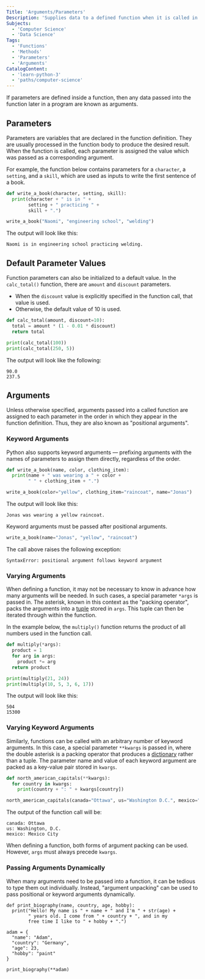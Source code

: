 ```yaml
---
Title: 'Arguments/Parameters'
Description: 'Supplies data to a defined function when it is called in a program.'
Subjects:
  - 'Computer Science'
  - 'Data Science'
Tags:
  - 'Functions'
  - 'Methods'
  - 'Parameters'
  - 'Arguments'
CatalogContent:
  - 'learn-python-3'
  - 'paths/computer-science'
---
```


If parameters are defined inside a function, then any data passed into the function later in a program are known as arguments.

## Parameters

Parameters are variables that are declared in the function definition. They are usually processed in the function body to produce the desired result. When the function is called, each parameter is assigned the value which was passed as a corresponding argument.

For example, the function below contains parameters for a `character`, a `setting`, and a `skill`, which are used as inputs to write the first sentence of a book.

```py
def write_a_book(character, setting, skill):
  print(character + " is in " +
        setting + " practicing " +
        skill + ".")

write_a_book("Naomi", "engineering school", "welding")
```

The output will look like this:

```shell
Naomi is in engineering school practicing welding.
```

## Default Parameter Values

Function parameters can also be initialized to a default value. In the `calc_total()` function, there are `amount` and `discount` parameters.

- When the `discount` value is explicitly specified in the function call, that value is used.
- Otherwise, the default value of 10 is used.

```py
def calc_total(amount, discount=10):
  total = amount * (1 - 0.01 * discount)
  return total

print(calc_total(100))
print(calc_total(250, 5))
```

The output will look like the following:

```shell
90.0
237.5
```

## Arguments

Unless otherwise specified, arguments passed into a called function are assigned to each parameter in the order in which they appear in the function definition. Thus, they are also known as "positional arguments".

### Keyword Arguments

Python also supports keyword arguments — prefixing arguments with the names of parameters to assign them directly, regardless of the order.

```py
def write_a_book(name, color, clothing_item):
  print(name + " was wearing a " + color +
        " " + clothing_item + ".")

write_a_book(color="yellow", clothing_item="raincoat", name="Jonas")
```

The output will look like this:

```shell
Jonas was wearing a yellow raincoat.
```

Keyword arguments must be passed after positional arguments.

```py
write_a_book(name="Jonas", "yellow", "raincoat")
```

The call above raises the following exception:

```shell
SyntaxError: positional argument follows keyword argument
```

### Varying Arguments

When defining a function, it may not be necessary to know in advance how many arguments will be needed. In such cases, a special parameter `*args` is passed in. The asterisk, known in this context as the "packing operator", packs the arguments into a [tuple](https://www.codecademy.com/resources/docs/python/tuples) stored in `args`. This tuple can then be iterated through within the function.

In the example below, the `multiply()` function returns the product of all numbers used in the function call.

```py
def multiply(*args):
  product = 1
  for arg in args:
    product *= arg
  return product

print(multiply(21, 24))
print(multiply(10, 5, 3, 6, 17))
```

The output will look like this:

```shell
504
15300
```

### Varying Keyword Arguments

Similarly, functions can be called with an arbitrary number of keyword arguments. In this case, a special parameter `**kwargs` is passed in, where the double asterisk is a packing operator that produces a [dictionary](https://www.codecademy.com/resources/docs/python/dictionaries) rather than a tuple. The parameter name and value of each keyword argument are packed as a key-value pair stored in `kwargs`.

```py
def north_american_capitals(**kwargs):
  for country in kwargs:
    print(country + ": " + kwargs[country])

north_american_capitals(canada="Ottawa", us="Washington D.C.", mexico="Mexico City")
```

The output of the function call will be:

```shell
canada: Ottawa
us: Washington, D.C.
mexico: Mexico City
```

When defining a function, both forms of argument packing can be used. However, `args` must always precede `kwargs`.

### Passing Arguments Dynamically

When many arguments need to be passed into a function, it can be tedious to type them out individually. Instead, "argument unpacking" can be used to pass positional or keyword arguments dynamically.

```codebyte/python
def print_biography(name, country, age, hobby):
  print("Hello! My name is " + name + " and I'm " + str(age) +
        " years old. I come from " + country + ", and in my
        free time I like to " + hobby + ".")

adam = {
  "name": "Adam",
  "country": "Germany",
  "age": 23,
  "hobby": "paint"
}

print_biography(**adam)
```
